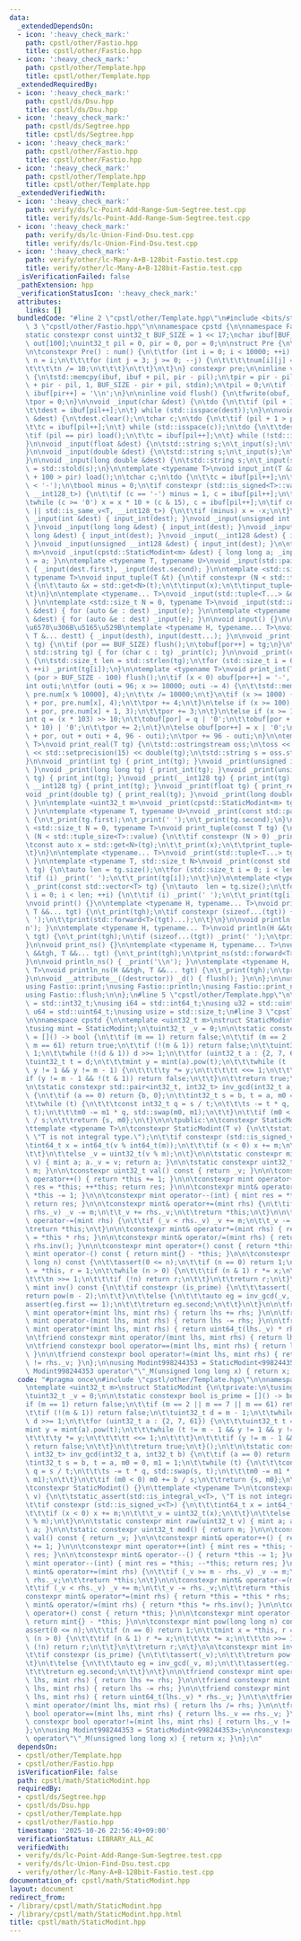 ```yaml
---
data:
  _extendedDependsOn:
  - icon: ':heavy_check_mark:'
    path: cpstl/other/Fastio.hpp
    title: cpstl/other/Fastio.hpp
  - icon: ':heavy_check_mark:'
    path: cpstl/other/Template.hpp
    title: cpstl/other/Template.hpp
  _extendedRequiredBy:
  - icon: ':heavy_check_mark:'
    path: cpstl/ds/Dsu.hpp
    title: cpstl/ds/Dsu.hpp
  - icon: ':heavy_check_mark:'
    path: cpstl/ds/Segtree.hpp
    title: cpstl/ds/Segtree.hpp
  - icon: ':heavy_check_mark:'
    path: cpstl/other/Fastio.hpp
    title: cpstl/other/Fastio.hpp
  - icon: ':heavy_check_mark:'
    path: cpstl/other/Template.hpp
    title: cpstl/other/Template.hpp
  _extendedVerifiedWith:
  - icon: ':heavy_check_mark:'
    path: verify/ds/lc-Point-Add-Range-Sum-Segtree.test.cpp
    title: verify/ds/lc-Point-Add-Range-Sum-Segtree.test.cpp
  - icon: ':heavy_check_mark:'
    path: verify/ds/lc-Union-Find-Dsu.test.cpp
    title: verify/ds/lc-Union-Find-Dsu.test.cpp
  - icon: ':heavy_check_mark:'
    path: verify/other/lc-Many-A+B-128bit-Fastio.test.cpp
    title: verify/other/lc-Many-A+B-128bit-Fastio.test.cpp
  _isVerificationFailed: false
  _pathExtension: hpp
  _verificationStatusIcon: ':heavy_check_mark:'
  attributes:
    links: []
  bundledCode: "#line 2 \"cpstl/other/Template.hpp\"\n#include <bits/stdc++.h>\n#line\
    \ 3 \"cpstl/other/Fastio.hpp\"\n\nnamespace cpstd {\n\nnamespace Fastio {\n\n\
    static constexpr const uint32_t BUF_SIZE = 1 << 17;\nchar ibuf[BUF_SIZE], obuf[BUF_SIZE],\
    \ out[100];\nuint32_t pil = 0, pir = 0, por = 0;\n\nstruct Pre {\n\tchar num[10000][4];\n\
    \n\tconstexpr Pre() : num() {\n\t\tfor (int i = 0; i < 10000; ++i) {\n\t\t\tint\
    \ n = i;\n\t\t\tfor (int j = 3; j >= 0; --j) {\n\t\t\t\tnum[i][j] = n % 10 | '0';\n\
    \t\t\t\tn /= 10;\n\t\t\t}\n\t\t}\n\t}\n} constexpr pre;\n\ninline void load()\
    \ {\n\tstd::memcpy(ibuf, ibuf + pil, pir - pil);\n\tpir = pir - pil + std::fread(ibuf\
    \ + pir - pil, 1, BUF_SIZE - pir + pil, stdin);\n\tpil = 0;\n\tif (pir < BUF_SIZE)\
    \ ibuf[pir++] = '\\n';\n}\n\ninline void flush() {\n\tfwrite(obuf, 1, por, stdout);\n\
    \tpor = 0;\n}\n\nvoid _input(char &dest) {\n\tdo {\n\t\tif (pil + 1 > pir) load();\n\
    \t\tdest = ibuf[pil++];\n\t} while (std::isspace(dest));\n}\n\nvoid _input(std::string\
    \ &dest) {\n\tdest.clear();\n\tchar c;\n\tdo {\n\t\tif (pil + 1 > pir) load();\n\
    \t\tc = ibuf[pil++];\n\t} while (std::isspace(c));\n\tdo {\n\t\tdest += c;\n\t\
    \tif (pil == pir) load();\n\t\tc = ibuf[pil++];\n\t} while (!std::isspace(c));\n\
    }\n\nvoid _input(float &dest) {\n\tstd::string s;\n\t_input(s);\n\tdest = std::stof(s);\n\
    }\n\nvoid _input(double &dest) {\n\tstd::string s;\n\t_input(s);\n\tdest = std::stod(s);\n\
    }\n\nvoid _input(long double &dest) {\n\tstd::string s;\n\t_input(s);\n\tdest\
    \ = std::stold(s);\n}\n\ntemplate <typename T>\nvoid input_int(T &x) {\n\tif (pil\
    \ + 100 > pir) load();\n\tchar c;\n\tdo {\n\t\tc = ibuf[pil++];\n\t} while (c\
    \ < '-');\n\tbool minus = 0;\n\tif constexpr (std::is_signed<T>::value || std::is_same_v<T,\
    \ __int128_t>) {\n\t\tif (c == '-') minus = 1, c = ibuf[pil++];\n\t}\n\tx = 0;\n\
    \twhile (c >= '0') x = x * 10 + (c & 15), c = ibuf[pil++];\n\tif constexpr (std::is_signed<T>::value\
    \ || std::is_same_v<T, __int128_t>) {\n\t\tif (minus) x = -x;\n\t}\n}\n\nvoid\
    \ _input(int &dest) { input_int(dest); }\nvoid _input(unsigned int &dest) { input_int(dest);\
    \ }\nvoid _input(long long &dest) { input_int(dest); }\nvoid _input(unsigned long\
    \ long &dest) { input_int(dest); }\nvoid _input(__int128 &dest) { input_int(dest);\
    \ }\nvoid _input(unsigned __int128 &dest) { input_int(dest); }\n\ntemplate <uint32_t\
    \ m>\nvoid _input(cpstd::StaticModint<m> &dest) { long long a; _input(a); dest\
    \ = a; }\n\ntemplate <typename T, typename U>\nvoid _input(std::pair<T, U> &dest)\
    \ { _input(dest.first), _input(dest.second); }\n\ntemplate <std::size_t N = 0,\
    \ typename T>\nvoid input_tuple(T &t) {\n\tif constexpr (N < std::tuple_size<T>::value)\
    \ {\n\t\tauto &x = std::get<N>(t);\n\t\tinput(x);\n\t\tinput_tuple<N + 1>(t);\n\
    \t}\n}\n\ntemplate <typename... T>\nvoid _input(std::tuple<T...> &dest) { input_tuple(dest);\
    \ }\n\ntemplate <std::size_t N = 0, typename T>\nvoid _input(std::array<T, N>\
    \ &dest) { for (auto &e : dest) _input(e); }\n\ntemplate <typename T>\nvoid _input(std::vector<T>\
    \ &dest) { for (auto &e : dest) _input(e); }\n\nvoid input() {}\n\n// \u5404\u5F15\
    \u6570\u306B\u5165\u529B\ntemplate <typename H, typename... T>\nvoid input(H &desth,\
    \ T &... destt) { _input(desth), input(destt...); }\n\nvoid _print(const char\
    \ tg) {\n\tif (por == BUF_SIZE) flush();\n\tobuf[por++] = tg;\n}\n\nvoid _print(const\
    \ std::string tg) { for (char c : tg) _print(c); }\n\nvoid _print(const char *tg)\
    \ {\n\tstd::size_t len = std::strlen(tg);\n\tfor (std::size_t i = 0; i < len;\
    \ ++i) _print(tg[i]);\n}\n\ntemplate <typename T>\nvoid print_int(T x) {\n\tif\
    \ (por > BUF_SIZE - 100) flush();\n\tif (x < 0) obuf[por++] = '-', x = -x;\n\t\
    int outi;\n\tfor (outi = 96; x >= 10000; outi -= 4) {\n\t\tstd::memcpy(out + outi,\
    \ pre.num[x % 10000], 4);\n\t\tx /= 10000;\n\t}\n\tif (x >= 1000) {\n\t\tstd::memcpy(obuf\
    \ + por, pre.num[x], 4);\n\t\tpor += 4;\n\t}\n\telse if (x >= 100) {\n\t\tstd::memcpy(obuf\
    \ + por, pre.num[x] + 1, 3);\n\t\tpor += 3;\n\t}\n\telse if (x >= 10) {\n\t\t\
    int q = (x * 103) >> 10;\n\t\tobuf[por] = q | '0';\n\t\tobuf[por + 1] = (x - q\
    \ * 10) | '0';\n\t\tpor += 2;\n\t}\n\telse obuf[por++] = x | '0';\n\tstd::memcpy(obuf\
    \ + por, out + outi + 4, 96 - outi);\n\tpor += 96 - outi;\n}\n\ntemplate <typename\
    \ T>\nvoid print_real(T tg) {\n\tstd::ostringstream oss;\n\toss << std::fixed\
    \ << std::setprecision(15) << double(tg);\n\tstd::string s = oss.str();\n\t_print(s);\n\
    }\n\nvoid _print(int tg) { print_int(tg); }\nvoid _print(unsigned int tg) { print_int(tg);\
    \ }\nvoid _print(long long tg) { print_int(tg); }\nvoid _print(unsigned long long\
    \ tg) { print_int(tg); }\nvoid _print(__int128 tg) { print_int(tg); }\nvoid _print(unsigned\
    \ __int128 tg) { print_int(tg); }\nvoid _print(float tg) { print_real(tg); }\n\
    void _print(double tg) { print_real(tg); }\nvoid _print(long double tg) { print_real(tg);\
    \ }\n\ntemplate <uint32_t m>\nvoid _print(cpstd::StaticModint<m> tg) { print_int(tg.val());\
    \ }\n\ntemplate <typename T, typename U>\nvoid _print(const std::pair<T, U> tg)\
    \ {\n\t_print(tg.first);\n\t_print(' ');\n\t_print(tg.second);\n}\n\ntemplate\
    \ <std::size_t N = 0, typename T>\nvoid print_tuple(const T tg) {\n\tif constexpr\
    \ (N < std::tuple_size<T>::value) {\n\t\tif constexpr (N > 0) _print(' ');\n\t\
    \tconst auto x = std::get<N>(tg);\n\t\t_print(x);\n\t\tprint_tuple<N + 1>(tg);\n\
    \t}\n}\n\ntemplate <typename... T>\nvoid _print(std::tuple<T...> tg) { print_tuple(tg);\
    \ }\n\ntemplate <typename T, std::size_t N>\nvoid _print(const std::array<T, N>\
    \ tg) {\n\tauto len = tg.size();\n\tfor (std::size_t i = 0; i < len; ++i) {\n\t\
    \tif (i) _print(' ');\n\t\t_print(tg[i]);\n\t}\n}\n\ntemplate <typename T>\nvoid\
    \ _print(const std::vector<T> tg) {\n\tauto  len = tg.size();\n\tfor (std::size_t\
    \ i = 0; i < len; ++i) {\n\t\tif (i) _print(' ');\n\t\t_print(tg[i]);\n\t}\n}\n\
    \nvoid print() {}\n\ntemplate <typename H, typename... T>\nvoid print(H &&tgh,\
    \ T &&... tgt) {\n\t_print(tgh);\n\tif constexpr (sizeof...(tgt)) {\n\t\t_print('\
    \ ');\n\t\tprint(std::forward<T>(tgt)...);\n\t}\n}\n\nvoid println() { _print('\\\
    n'); }\n\ntemplate <typename H, typename... T>\nvoid println(H &&tgh, T &&...\
    \ tgt) {\n\t_print(tgh);\n\tif (sizeof...(tgt)) _print(' ');\n\tprintln(std::forward<T>(tgt)...);\n\
    }\n\nvoid print_ns() {}\n\ntemplate <typename H, typename... T>\nvoid print_ns(H\
    \ &&tgh, T &&... tgt) {\n\t_print(tgh);\n\tprint_ns(std::forward<T>(tgt)...);\n\
    }\n\nvoid println_ns() { _print('\\n'); }\n\ntemplate <typename H, typename...\
    \ T>\nvoid println_ns(H &&tgh, T &&... tgt) {\n\t_print(tgh);\n\tprintln_ns(std::forward<T>(tgt)...);\n\
    }\n\nvoid __attribute__((destructor)) _d() { flush(); }\n\n};\n\nusing Fastio::input;\n\
    using Fastio::print;\nusing Fastio::println;\nusing Fastio::print_ns;\nusing Fastio::println_ns;\n\
    using Fastio::flush;\n\n};\n#line 5 \"cpstl/other/Template.hpp\"\n\nusing i32\
    \ = std::int32_t;\nusing i64 = std::int64_t;\nusing u32 = std::uint32_t;\nusing\
    \ u64 = std::uint64_t;\nusing usize = std::size_t;\n#line 3 \"cpstl/math/StaticModint.hpp\"\
    \n\nnamespace cpstd {\n\ntemplate <uint32_t m>\nstruct StaticModint {\n\tprivate:\n\
    \tusing mint = StaticModint;\n\tuint32_t _v = 0;\n\n\tstatic constexpr bool is_prime\
    \ = []() -> bool {\n\t\tif (m == 1) return false;\n\t\tif (m == 2 || m == 7 ||\
    \ m == 61) return true;\n\t\tif (!(m & 1)) return false;\n\t\tuint32_t d = m -\
    \ 1;\n\t\twhile (!(d & 1)) d >>= 1;\n\t\tfor (uint32_t a : {2, 7, 61}) {\n\t\t\
    \tuint32_t t = d;\n\t\t\tmint y = mint(a).pow(t);\n\t\t\twhile (t != m - 1 &&\
    \ y != 1 && y != m - 1) {\n\t\t\t\ty *= y;\n\t\t\t\tt <<= 1;\n\t\t\t}\n\t\t\t\
    if (y != m - 1 && !(t & 1)) return false;\n\t\t}\n\t\treturn true;\n\t}();\n\t\
    \n\tstatic constexpr std::pair<int32_t, int32_t> inv_gcd(int32_t a, int32_t b)\
    \ {\n\t\tif (a == 0) return {b, 0};\n\t\tint32_t s = b, t = a, m0 = 0, m1 = 1;\n\
    \t\twhile (t) {\n\t\t\tconst int32_t q = s / t;\n\t\t\ts -= t * q, std::swap(s,\
    \ t);\n\t\t\tm0 -= m1 * q, std::swap(m0, m1);\n\t\t}\n\t\tif (m0 < 0) m0 += b\
    \ / s;\n\t\treturn {s, m0};\n\t}\n\n\tpublic:\n\tconstexpr StaticModint() {}\n\
    \ttemplate <typename T>\n\tconstexpr StaticModint(T v) {\n\t\tstatic_assert(std::is_integral_v<T>,\
    \ \"T is not integral type.\");\n\t\tif constexpr (std::is_signed_v<T>) {\n\t\t\
    \tint64_t x = int64_t(v % int64_t(m));\n\t\t\tif (x < 0) x += m;\n\t\t\t_v = uint32_t(x);\n\
    \t\t}\n\t\telse _v = uint32_t(v % m);\n\t}\n\n\tstatic constexpr mint raw(uint32_t\
    \ v) { mint a; a._v = v; return a; }\n\n\tstatic constexpr uint32_t mod() { return\
    \ m; }\n\n\tconstexpr uint32_t val() const { return _v; }\n\n\tconstexpr mint&\
    \ operator++() { return *this += 1; }\n\n\tconstexpr mint operator++(int) { mint\
    \ res = *this; ++*this; return res; }\n\n\tconstexpr mint& operator--() { return\
    \ *this -= 1; }\n\n\tconstexpr mint operator--(int) { mint res = *this; --*this;\
    \ return res; }\n\n\tconstexpr mint& operator+=(mint rhs) {\n\t\tif (_v >= m -\
    \ rhs._v) _v -= m;\n\t\t_v += rhs._v;\n\t\treturn *this;\n\t}\n\n\tconstexpr mint&\
    \ operator-=(mint rhs) {\n\t\tif (_v < rhs._v) _v += m;\n\t\t_v -= rhs._v;\n\t\
    \treturn *this;\n\t}\n\n\tconstexpr mint& operator*=(mint rhs) { return *this\
    \ = *this * rhs; }\n\n\tconstexpr mint& operator/=(mint rhs) { return *this *=\
    \ rhs.inv(); }\n\n\tconstexpr mint operator+() const { return *this; }\n\n\tconstexpr\
    \ mint operator-() const { return mint{} - *this; }\n\n\tconstexpr mint pow(long\
    \ long n) const {\n\t\tassert(0 <= n);\n\t\tif (n == 0) return 1;\n\t\tmint x\
    \ = *this, r = 1;\n\t\twhile (n > 0) {\n\t\t\tif (n & 1) r *= x;\n\t\t\tx *= x;\n\
    \t\t\tn >>= 1;\n\t\t\tif (!n) return r;\n\t\t}\n\t\treturn r;\n\t}\n\n\tconstexpr\
    \ mint inv() const {\n\t\tif constexpr (is_prime) {\n\t\t\tassert(_v);\n\t\t\t\
    return pow(m - 2);\n\t\t}\n\t\telse {\n\t\t\tauto eg = inv_gcd(_v, m);\n\t\t\t\
    assert(eg.first == 1);\n\t\t\treturn eg.second;\n\t\t}\n\t}\n\n\tfriend constexpr\
    \ mint operator+(mint lhs, mint rhs) { return lhs += rhs; }\n\n\tfriend constexpr\
    \ mint operator-(mint lhs, mint rhs) { return lhs -= rhs; }\n\n\tfriend constexpr\
    \ mint operator*(mint lhs, mint rhs) { return uint64_t(lhs._v) * rhs._v; }\n\t\
    \n\tfriend constexpr mint operator/(mint lhs, mint rhs) { return lhs /= rhs; }\n\
    \n\tfriend constexpr bool operator==(mint lhs, mint rhs) { return lhs._v == rhs._v;\
    \ }\n\n\tfriend constexpr bool operator!=(mint lhs, mint rhs) { return lhs._v\
    \ != rhs._v; }\n};\n\nusing Modint998244353 = StaticModint<998244353>;\n\nconstexpr\
    \ Modint998244353 operator\"\"_M(unsigned long long x) { return x; }\n};\n"
  code: "#pragma once\n#include \"cpstl/other/Template.hpp\"\n\nnamespace cpstd {\n\
    \ntemplate <uint32_t m>\nstruct StaticModint {\n\tprivate:\n\tusing mint = StaticModint;\n\
    \tuint32_t _v = 0;\n\n\tstatic constexpr bool is_prime = []() -> bool {\n\t\t\
    if (m == 1) return false;\n\t\tif (m == 2 || m == 7 || m == 61) return true;\n\
    \t\tif (!(m & 1)) return false;\n\t\tuint32_t d = m - 1;\n\t\twhile (!(d & 1))\
    \ d >>= 1;\n\t\tfor (uint32_t a : {2, 7, 61}) {\n\t\t\tuint32_t t = d;\n\t\t\t\
    mint y = mint(a).pow(t);\n\t\t\twhile (t != m - 1 && y != 1 && y != m - 1) {\n\
    \t\t\t\ty *= y;\n\t\t\t\tt <<= 1;\n\t\t\t}\n\t\t\tif (y != m - 1 && !(t & 1))\
    \ return false;\n\t\t}\n\t\treturn true;\n\t}();\n\t\n\tstatic constexpr std::pair<int32_t,\
    \ int32_t> inv_gcd(int32_t a, int32_t b) {\n\t\tif (a == 0) return {b, 0};\n\t\
    \tint32_t s = b, t = a, m0 = 0, m1 = 1;\n\t\twhile (t) {\n\t\t\tconst int32_t\
    \ q = s / t;\n\t\t\ts -= t * q, std::swap(s, t);\n\t\t\tm0 -= m1 * q, std::swap(m0,\
    \ m1);\n\t\t}\n\t\tif (m0 < 0) m0 += b / s;\n\t\treturn {s, m0};\n\t}\n\n\tpublic:\n\
    \tconstexpr StaticModint() {}\n\ttemplate <typename T>\n\tconstexpr StaticModint(T\
    \ v) {\n\t\tstatic_assert(std::is_integral_v<T>, \"T is not integral type.\");\n\
    \t\tif constexpr (std::is_signed_v<T>) {\n\t\t\tint64_t x = int64_t(v % int64_t(m));\n\
    \t\t\tif (x < 0) x += m;\n\t\t\t_v = uint32_t(x);\n\t\t}\n\t\telse _v = uint32_t(v\
    \ % m);\n\t}\n\n\tstatic constexpr mint raw(uint32_t v) { mint a; a._v = v; return\
    \ a; }\n\n\tstatic constexpr uint32_t mod() { return m; }\n\n\tconstexpr uint32_t\
    \ val() const { return _v; }\n\n\tconstexpr mint& operator++() { return *this\
    \ += 1; }\n\n\tconstexpr mint operator++(int) { mint res = *this; ++*this; return\
    \ res; }\n\n\tconstexpr mint& operator--() { return *this -= 1; }\n\n\tconstexpr\
    \ mint operator--(int) { mint res = *this; --*this; return res; }\n\n\tconstexpr\
    \ mint& operator+=(mint rhs) {\n\t\tif (_v >= m - rhs._v) _v -= m;\n\t\t_v +=\
    \ rhs._v;\n\t\treturn *this;\n\t}\n\n\tconstexpr mint& operator-=(mint rhs) {\n\
    \t\tif (_v < rhs._v) _v += m;\n\t\t_v -= rhs._v;\n\t\treturn *this;\n\t}\n\n\t\
    constexpr mint& operator*=(mint rhs) { return *this = *this * rhs; }\n\n\tconstexpr\
    \ mint& operator/=(mint rhs) { return *this *= rhs.inv(); }\n\n\tconstexpr mint\
    \ operator+() const { return *this; }\n\n\tconstexpr mint operator-() const {\
    \ return mint{} - *this; }\n\n\tconstexpr mint pow(long long n) const {\n\t\t\
    assert(0 <= n);\n\t\tif (n == 0) return 1;\n\t\tmint x = *this, r = 1;\n\t\twhile\
    \ (n > 0) {\n\t\t\tif (n & 1) r *= x;\n\t\t\tx *= x;\n\t\t\tn >>= 1;\n\t\t\tif\
    \ (!n) return r;\n\t\t}\n\t\treturn r;\n\t}\n\n\tconstexpr mint inv() const {\n\
    \t\tif constexpr (is_prime) {\n\t\t\tassert(_v);\n\t\t\treturn pow(m - 2);\n\t\
    \t}\n\t\telse {\n\t\t\tauto eg = inv_gcd(_v, m);\n\t\t\tassert(eg.first == 1);\n\
    \t\t\treturn eg.second;\n\t\t}\n\t}\n\n\tfriend constexpr mint operator+(mint\
    \ lhs, mint rhs) { return lhs += rhs; }\n\n\tfriend constexpr mint operator-(mint\
    \ lhs, mint rhs) { return lhs -= rhs; }\n\n\tfriend constexpr mint operator*(mint\
    \ lhs, mint rhs) { return uint64_t(lhs._v) * rhs._v; }\n\t\n\tfriend constexpr\
    \ mint operator/(mint lhs, mint rhs) { return lhs /= rhs; }\n\n\tfriend constexpr\
    \ bool operator==(mint lhs, mint rhs) { return lhs._v == rhs._v; }\n\n\tfriend\
    \ constexpr bool operator!=(mint lhs, mint rhs) { return lhs._v != rhs._v; }\n\
    };\n\nusing Modint998244353 = StaticModint<998244353>;\n\nconstexpr Modint998244353\
    \ operator\"\"_M(unsigned long long x) { return x; }\n};\n"
  dependsOn:
  - cpstl/other/Template.hpp
  - cpstl/other/Fastio.hpp
  isVerificationFile: false
  path: cpstl/math/StaticModint.hpp
  requiredBy:
  - cpstl/ds/Segtree.hpp
  - cpstl/ds/Dsu.hpp
  - cpstl/other/Template.hpp
  - cpstl/other/Fastio.hpp
  timestamp: '2025-10-26 22:56:49+09:00'
  verificationStatus: LIBRARY_ALL_AC
  verifiedWith:
  - verify/ds/lc-Point-Add-Range-Sum-Segtree.test.cpp
  - verify/ds/lc-Union-Find-Dsu.test.cpp
  - verify/other/lc-Many-A+B-128bit-Fastio.test.cpp
documentation_of: cpstl/math/StaticModint.hpp
layout: document
redirect_from:
- /library/cpstl/math/StaticModint.hpp
- /library/cpstl/math/StaticModint.hpp.html
title: cpstl/math/StaticModint.hpp
---
```


